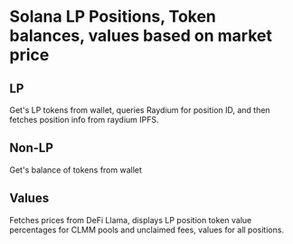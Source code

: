 # Solana LP Positions, Token balances, values based on market price

## LP

Get's LP tokens from wallet, queries Raydium for position ID, and then fetches position info from raydium IPFS.

## Non-LP

Get's balance of tokens from wallet

## Values

Fetches prices from DeFi Llama, displays LP position token value percentages for CLMM pools and unclaimed fees, values for all positions.
